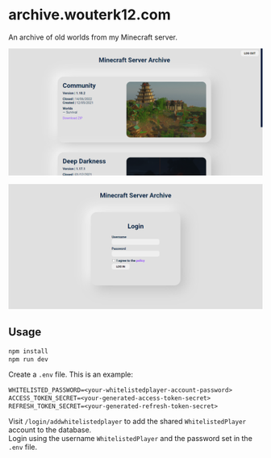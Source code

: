 # archive.wouterk12.com

An archive of old worlds from my Minecraft server.

![Archive](https://github.com/WouterK12/archive.wouterk12.com/blob/master/screenshots/archive.png?raw=true)

![Login](https://github.com/WouterK12/archive.wouterk12.com/blob/master/screenshots/login.png?raw=true)

## Usage

```
npm install
npm run dev
```

Create a `.env` file. This is an example:
```
WHITELISTED_PASSWORD=<your-whitelistedplayer-account-password>
ACCESS_TOKEN_SECRET=<your-generated-access-token-secret>
REFRESH_TOKEN_SECRET=<your-generated-refresh-token-secret>
```

Visit `/login/addwhitelistedplayer` to add the shared `WhitelistedPlayer` account to the database.  
Login using the username `WhitelistedPlayer` and the password set in the `.env` file.